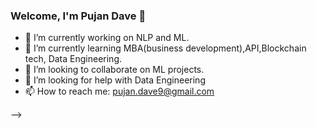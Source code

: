 ### Welcome, I'm Pujan Dave 👋

- 🔭 I’m currently working on NLP and ML.
- 🌱 I’m currently learning MBA(business development),API,Blockchain tech, Data Engineering.
- 👯 I’m looking to collaborate on ML projects.
- 🤔 I’m looking for help with Data Engineering
- 📫 How to reach me: pujan.dave9@gmail.com     



-->

